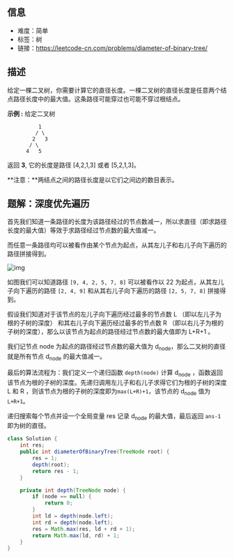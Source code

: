 ## 信息

- 难度：简单
- 标签：树
- 链接：https://leetcode-cn.com/problems/diameter-of-binary-tree/

## 描述

给定一棵二叉树，你需要计算它的直径长度。一棵二叉树的直径长度是任意两个结点路径长度中的最大值。这条路径可能穿过也可能不穿过根结点。

**示例 :**
给定二叉树

```
          1
         / \
        2   3
       / \     
      4   5    
```

返回 **3**, 它的长度是路径 [4,2,1,3] 或者 [5,2,1,3]。

**注意：**两结点之间的路径长度是以它们之间边的数目表示。

## 题解：深度优先遍历

首先我们知道一条路径的长度为该路径经过的节点数减一，所以求直径（即求路径长度的最大值）等效于求路径经过节点数的最大值减一。

而任意一条路径均可以被看作由某个节点为起点，从其左儿子和右儿子向下遍历的路径拼接得到。

![img](https://pic.leetcode-cn.com/baf2f6ea1ae76ba383eb1753254340f089dac9f03664f93990d6ae54f8560970-image.png)

如图我们可以知道路径 `[9, 4, 2, 5, 7, 8]` 可以被看作以 22 为起点，从其左儿子向下遍历的路径 `[2, 4, 9]` 和从其右儿子向下遍历的路径 `[2, 5, 7, 8]` 拼接得到。

假设我们知道对于该节点的左儿子向下遍历经过最多的节点数 L （即以左儿子为根的子树的深度） 和其右儿子向下遍历经过最多的节点数 R （即以右儿子为根的子树的深度），那么以该节点为起点的路径经过节点数的最大值即为 L+R+1 。

我们记节点 node 为起点的路径经过节点数的最大值为 d<sub>node</sub>，那么二叉树的直径就是所有节点 d<sub>node</sub> 的最大值减一。

最后的算法流程为：我们定义一个递归函数 `depth(node)` 计算 d<sub>node</sub> ，函数返回该节点为根的子树的深度。先递归调用左儿子和右儿子求得它们为根的子树的深度 L 和 R ，则该节点为根的子树的深度即为`max(L+R)+1`，该节点的 d<sub>node</sub> 值为 `L+R+1`。

递归搜索每个节点并设一个全局变量 res 记录 d<sub>node</sub> 的最大值，最后返回 `ans-1` 即为树的直径。

```java
class Solution {
    int res;
    public int diameterOfBinaryTree(TreeNode root) {
        res = 1;
        depth(root);
        return res - 1;
    }

    private int depth(TreeNode node) {
        if (node == null) {
            return 0;
        }
        int ld = depth(node.left);
        int rd = depth(node.left);
        res = Math.max(res, ld + rd + 1);
        return Math.max(ld, rd) + 1;
    }
}
```


